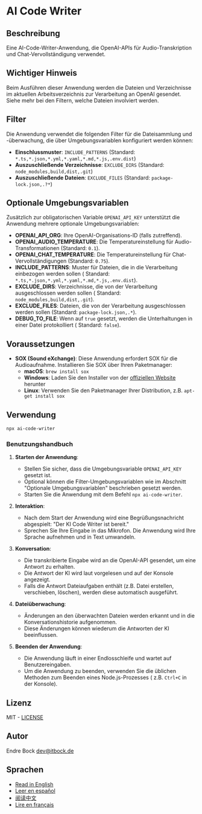 # AI Code Writer

## Beschreibung

Eine AI-Code-Writer-Anwendung, die OpenAI-APIs für Audio-Transkription und Chat-Vervollständigung verwendet.

## Wichtiger Hinweis

Beim Ausführen dieser Anwendung werden die Dateien und Verzeichnisse im aktuellen Arbeitsverzeichnis zur Verarbeitung an
OpenAI gesendet. Siehe mehr bei den Filtern, welche Dateien involviert werden.

## Filter

Die Anwendung verwendet die folgenden Filter für die Dateisammlung und -überwachung, die über Umgebungsvariablen
konfiguriert werden können:

- **Einschlussmuster**: `INCLUDE_PATTERNS` (Standard: `*.ts,*.json,*.yml,*.yaml,*.md,*.js,.env.dist`)
- **Auszuschließende Verzeichnisse**: `EXCLUDE_DIRS` (Standard: `node_modules,build,dist,.git`)
- **Auszuschließende Dateien**: `EXCLUDE_FILES` (Standard: `package-lock.json,.?*`)

## Optionale Umgebungsvariablen

Zusätzlich zur obligatorischen Variable `OPENAI_API_KEY` unterstützt die Anwendung mehrere optionale Umgebungsvariablen:

- **OPENAI_API_ORG**: Ihre OpenAI-Organisations-ID (falls zutreffend).
- **OPENAI_AUDIO_TEMPERATURE**: Die Temperatureinstellung für Audio-Transformationen (Standard: `0.1`).
- **OPENAI_CHAT_TEMPERATURE**: Die Temperatureinstellung für Chat-Vervollständigungen (Standard: `0.75`).
- **INCLUDE_PATTERNS**: Muster für Dateien, die in die Verarbeitung einbezogen werden sollen (
  Standard: `*.ts,*.json,*.yml,*.yaml,*.md,*.js,.env.dist`).
- **EXCLUDE_DIRS**: Verzeichnisse, die von der Verarbeitung ausgeschlossen werden sollen (
  Standard: `node_modules,build,dist,.git`).
- **EXCLUDE_FILES**: Dateien, die von der Verarbeitung ausgeschlossen werden sollen (Standard: `package-lock.json,.*`).
- **DEBUG_TO_FILE**: Wenn auf `true` gesetzt, werden die Unterhaltungen in einer Datei protokolliert (
  Standard: `false`).

## Voraussetzungen

- **SOX (Sound eXchange)**: Diese Anwendung erfordert SOX für die Audioaufnahme. Installieren Sie SOX über Ihren
  Paketmanager:
    - **macOS**: `brew install sox`
    - **Windows**: Laden Sie den Installer von der [offiziellen Website](http://sox.sourceforge.net/) herunter
    - **Linux**: Verwenden Sie den Paketmanager Ihrer Distribution, z.B. `apt-get install sox`

## Verwendung

```sh
npx ai-code-writer
```

### Benutzungshandbuch

1. **Starten der Anwendung**:
    - Stellen Sie sicher, dass die Umgebungsvariable `OPENAI_API_KEY` gesetzt ist.
    - Optional können die Filter-Umgebungsvariablen wie im Abschnitt "Optionale Umgebungsvariablen" beschrieben gesetzt
      werden.
    - Starten Sie die Anwendung mit dem Befehl `npx ai-code-writer`.

2. **Interaktion**:
    - Nach dem Start der Anwendung wird eine Begrüßungsnachricht abgespielt: "Der KI Code Writer ist bereit."
    - Sprechen Sie Ihre Eingabe in das Mikrofon. Die Anwendung wird Ihre Sprache aufnehmen und in Text umwandeln.

3. **Konversation**:
    - Die transkribierte Eingabe wird an die OpenAI-API gesendet, um eine Antwort zu erhalten.
    - Die Antwort der KI wird laut vorgelesen und auf der Konsole angezeigt.
    - Falls die Antwort Dateiaufgaben enthält (z.B. Datei erstellen, verschieben, löschen), werden diese automatisch
      ausgeführt.

4. **Dateiüberwachung**:
    - Änderungen an den überwachten Dateien werden erkannt und in die Konversationshistorie aufgenommen.
    - Diese Änderungen können wiederum die Antworten der KI beeinflussen.

5. **Beenden der Anwendung**:
    - Die Anwendung läuft in einer Endlosschleife und wartet auf Benutzereingaben.
    - Um die Anwendung zu beenden, verwenden Sie die üblichen Methoden zum Beenden eines Node.js-Prozesses (
      z.B. `Ctrl+C` in der Konsole).

## Lizenz

MIT - [LICENSE](./LICENSE)

## Autor

Endre Bock <dev@itbock.de>

## Sprachen

- [Read in English](./README.md)
- [Leer en español](./README_es.md)
- [阅读中文](./README_zh.md)
- [Lire en français](./README_fr.md)
